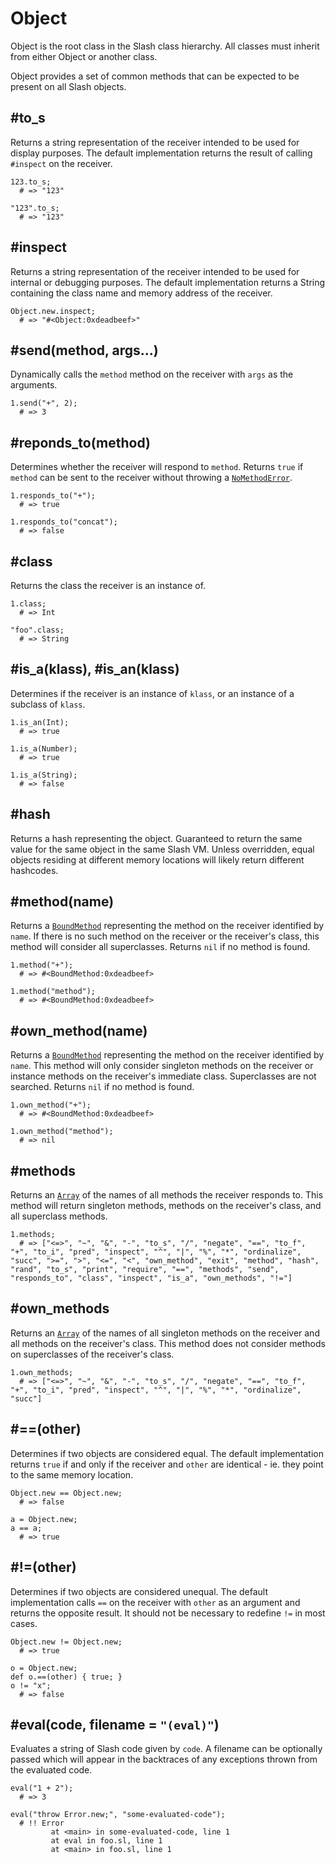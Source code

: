 # Object

Object is the root class in the Slash class hierarchy. All classes must inherit from either Object or another class.

Object provides a set of common methods that can be expected to be present on all Slash objects.

## #to_s

Returns a string representation of the receiver intended to be used for display purposes. The default implementation returns the result of calling `#inspect` on the receiver.

    123.to_s;
      # => "123"
    
    "123".to_s;
      # => "123"

## #inspect

Returns a string representation of the receiver intended to be used for internal or debugging purposes. The default implementation returns a String containing the class name and memory address of the receiver.

    Object.new.inspect;
      # => "#<Object:0xdeadbeef>"

## #send(method, args...)

Dynamically calls the `method` method on the receiver with `args` as the arguments.

    1.send("+", 2);
      # => 3

## #reponds_to(method)

Determines whether the receiver will respond to `method`. Returns `true` if `method` can be sent to the receiver without throwing a [`NoMethodError`](/index.sl/doc/error).

    1.responds_to("+");
      # => true
    
    1.responds_to("concat");
      # => false

## #class

Returns the class the receiver is an instance of.

    1.class;
      # => Int
    
    "foo".class;
      # => String

## #is\_a(klass), #is_an(klass)

Determines if the receiver is an instance of `klass`, or an instance of a subclass of `klass`.

    1.is_an(Int);
      # => true
    
    1.is_a(Number);
      # => true
    
    1.is_a(String);
      # => false

## #hash

Returns a hash representing the object. Guaranteed to return the same value for the same object in the same Slash VM. Unless overridden, equal objects residing at different memory locations will likely return different hashcodes.

## #method(name)

Returns a [`BoundMethod`](/index.sl/doc/bound_method) representing the method on the receiver identified by `name`. If there is no such method on the receiver or the receiver's class, this method will consider all superclasses. Returns `nil` if no method is found.

    1.method("+");
      # => #<BoundMethod:0xdeadbeef>

    1.method("method");
      # => #<BoundMethod:0xdeadbeef>

## #own_method(name)

Returns a [`BoundMethod`](/index.sl/doc/bound_method) representing the method on the receiver identified by `name`. This method will only consider singleton methods on the receiver or instance methods on the receiver's immediate class. Superclasses are not searched. Returns `nil` if no method is found.

    1.own_method("+");
      # => #<BoundMethod:0xdeadbeef>
    
    1.own_method("method");
      # => nil

## #methods

Returns an [`Array`](/index.sl/doc/array) of the names of all methods the receiver responds to. This method will return singleton methods, methods on the receiver's class, and all superclass methods.

    1.methods;
      # => ["<=>", "~", "&", "-", "to_s", "/", "negate", "==", "to_f", "+", "to_i", "pred", "inspect", "^", "|", "%", "*", "ordinalize", "succ", ">=", ">", "<=", "<", "own_method", "exit", "method", "hash", "rand", "to_s", "print", "require", "==", "methods", "send", "responds_to", "class", "inspect", "is_a", "own_methods", "!="]

## #own_methods

Returns an [`Array`](/index.sl/doc/array) of the names of all singleton methods on the receiver and all methods on the receiver's class. This method does not consider methods on superclasses of the receiver's class.

    1.own_methods;
      # => ["<=>", "~", "&", "-", "to_s", "/", "negate", "==", "to_f", "+", "to_i", "pred", "inspect", "^", "|", "%", "*", "ordinalize", "succ"]

## #==(other)

Determines if two objects are considered equal. The default implementation returns `true` if and only if the receiver and `other` are identical - ie. they point to the same memory location.

    Object.new == Object.new;
      # => false
    
    a = Object.new;
    a == a;
      # => true

## #!=(other)

Determines if two objects are considered unequal. The default implementation calls `==` on the receiver with `other` as an argument and returns the opposite result. It should not be necessary to redefine `!=` in most cases.

    Object.new != Object.new;
      # => true
    
    o = Object.new;
    def o.==(other) { true; }
    o != "x";
      # => false

## #eval(code, filename = `"(eval)"`)

Evaluates a string of Slash code given by `code`. A filename can be optionally passed which will appear in the backtraces of any exceptions thrown from the evaluated code.

    eval("1 + 2");
      # => 3
    
    eval("throw Error.new;", "some-evaluated-code");
      # !! Error
             at <main> in some-evaluated-code, line 1
             at eval in foo.sl, line 1
             at <main> in foo.sl, line 1
